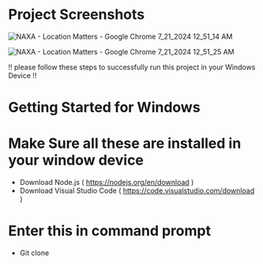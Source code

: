 # Project Screenshots

![NAXA - Location Matters - Google Chrome 7_21_2024 12_51_14 AM](https://github.com/user-attachments/assets/f31ad2cc-e1a5-4a67-9ca5-997d45d9f483)

![NAXA - Location Matters - Google Chrome 7_21_2024 12_51_25 AM](https://github.com/user-attachments/assets/aab3a2e1-e881-44a8-be26-653e286e93fe)

!! please follow these steps to successfully run this project in your Windows Device !!

# Getting Started for Windows
# Make Sure all these are installed in your window device
- Download Node.js ( https://nodejs.org/en/download )
- Download Visual Studio Code ( https://code.visualstudio.com/download )

# Enter this in command prompt
- Git clone
